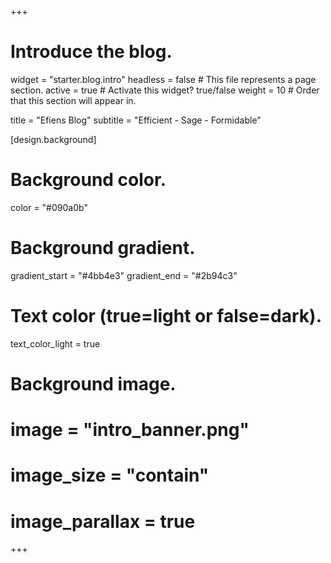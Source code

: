 +++
# Introduce the blog.
widget = "starter.blog.intro"
headless = false  # This file represents a page section.
active = true  # Activate this widget? true/false
weight = 10  # Order that this section will appear in.

title = "Efiens Blog"
subtitle = "Efficient - Sage - Formidable"

[design.background]
  # Background color.
  color = "#090a0b"

  # Background gradient.
  gradient_start = "#4bb4e3"
  gradient_end = "#2b94c3"  

  # Text color (true=light or false=dark).
  text_color_light = true

  # Background image.
  # image = "intro_banner.png"
  # image_size = "contain"
  # image_parallax = true

+++

